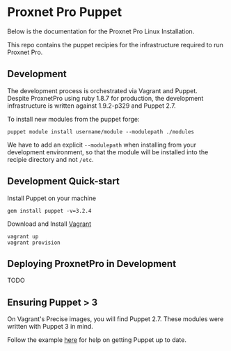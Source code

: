 Proxnet Pro Puppet
==================

Below is the documentation for the Proxnet Pro Linux Installation.

This repo contains the puppet recipies for the infrastructure required to run
Proxnet Pro.


Development
-----------

The development process is orchestrated via Vagrant and Puppet.  
Despite ProxnetPro using ruby 1.8.7 for production, the development 
infrastructure is written against 1.9.2-p329 and Puppet 2.7.

To install new modules from the puppet forge:

    puppet module install username/module --modulepath ./modules

We have to add an explicit `--modulepath` when installing from your development
environment, so that the module will be installed into the recipie directory
and not `/etc`.


Development Quick-start
-----------------------

Install Puppet on your machine

    gem install puppet -v=3.2.4

Download and Install [Vagrant](http://downloads.vagrantup.com/)

    vagrant up
    vagrant provision

Deploying ProxnetPro in Development
-----------------------------------

TODO

Ensuring Puppet > 3
-------------------

On Vagrant's Precise images, you will find Puppet 2.7. These modules were
written with Puppet 3 in mind.

Follow the example [here](http://blog.doismellburning.co.uk/2013/01/19/upgrading-puppet-in-vagrant-boxes/) for help on getting Puppet up to date.